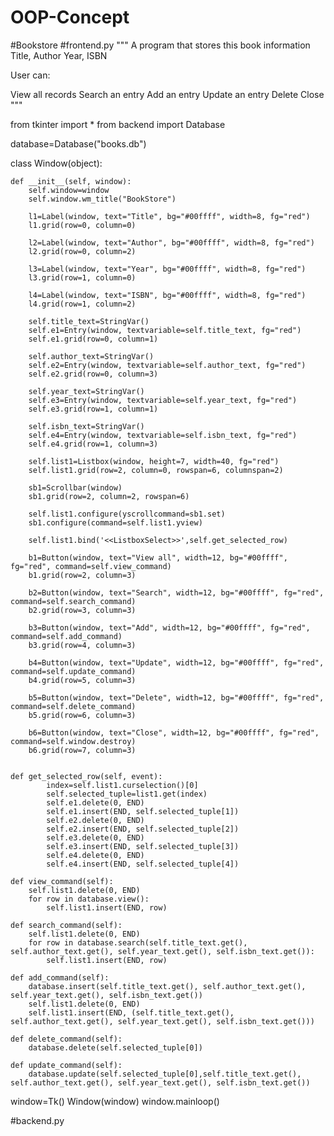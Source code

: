 # OOP-Concept
#Bookstore
#frontend.py
"""
A program that stores this book information
Title, Author
Year, ISBN

User can:

View all records
Search an entry
Add an entry 
Update an entry
Delete
Close
"""

from tkinter import *
from backend import Database

database=Database("books.db")


class Window(object):

    def __init__(self, window):
        self.window=window
        self.window.wm_title("BookStore")

        l1=Label(window, text="Title", bg="#00ffff", width=8, fg="red")
        l1.grid(row=0, column=0)

        l2=Label(window, text="Author", bg="#00ffff", width=8, fg="red")
        l2.grid(row=0, column=2)

        l3=Label(window, text="Year", bg="#00ffff", width=8, fg="red")
        l3.grid(row=1, column=0)

        l4=Label(window, text="ISBN", bg="#00ffff", width=8, fg="red")
        l4.grid(row=1, column=2)

        self.title_text=StringVar()
        self.e1=Entry(window, textvariable=self.title_text, fg="red")
        self.e1.grid(row=0, column=1)

        self.author_text=StringVar()
        self.e2=Entry(window, textvariable=self.author_text, fg="red")
        self.e2.grid(row=0, column=3)

        self.year_text=StringVar()
        self.e3=Entry(window, textvariable=self.year_text, fg="red")
        self.e3.grid(row=1, column=1)

        self.isbn_text=StringVar()
        self.e4=Entry(window, textvariable=self.isbn_text, fg="red")
        self.e4.grid(row=1, column=3)

        self.list1=Listbox(window, height=7, width=40, fg="red")
        self.list1.grid(row=2, column=0, rowspan=6, columnspan=2)

        sb1=Scrollbar(window)
        sb1.grid(row=2, column=2, rowspan=6)

        self.list1.configure(yscrollcommand=sb1.set)
        sb1.configure(command=self.list1.yview)

        self.list1.bind('<<ListboxSelect>>',self.get_selected_row)

        b1=Button(window, text="View all", width=12, bg="#00ffff", fg="red", command=self.view_command)
        b1.grid(row=2, column=3)

        b2=Button(window, text="Search", width=12, bg="#00ffff", fg="red", command=self.search_command)
        b2.grid(row=3, column=3)

        b3=Button(window, text="Add", width=12, bg="#00ffff", fg="red", command=self.add_command)
        b3.grid(row=4, column=3)

        b4=Button(window, text="Update", width=12, bg="#00ffff", fg="red", command=self.update_command)
        b4.grid(row=5, column=3)

        b5=Button(window, text="Delete", width=12, bg="#00ffff", fg="red", command=self.delete_command)
        b5.grid(row=6, column=3)

        b6=Button(window, text="Close", width=12, bg="#00ffff", fg="red", command=self.window.destroy)
        b6.grid(row=7, column=3)


    def get_selected_row(self, event):
            index=self.list1.curselection()[0]
            self.selected_tuple=list1.get(index)
            self.e1.delete(0, END)
            self.e1.insert(END, self.selected_tuple[1])
            self.e2.delete(0, END)
            self.e2.insert(END, self.selected_tuple[2])
            self.e3.delete(0, END)
            self.e3.insert(END, self.selected_tuple[3])
            self.e4.delete(0, END)
            self.e4.insert(END, self.selected_tuple[4])

    def view_command(self):
        self.list1.delete(0, END)
        for row in database.view():
            self.list1.insert(END, row)

    def search_command(self):
        self.list1.delete(0, END)
        for row in database.search(self.title_text.get(), self.author_text.get(), self.year_text.get(), self.isbn_text.get()):
            self.list1.insert(END, row)

    def add_command(self):
        database.insert(self.title_text.get(), self.author_text.get(), self.year_text.get(), self.isbn_text.get())
        self.list1.delete(0, END)
        self.list1.insert(END, (self.title_text.get(), self.author_text.get(), self.year_text.get(), self.isbn_text.get()))

    def delete_command(self):
        database.delete(self.selected_tuple[0])
        
    def update_command(self):
        database.update(self.selected_tuple[0],self.title_text.get(), self.author_text.get(), self.year_text.get(), self.isbn_text.get())

window=Tk()
Window(window)
window.mainloop()

#backend.py

